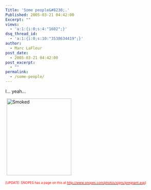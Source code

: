 ```yaml
---
Title: 'Some people&#8230;.'
Published: 2005-03-21 04:42:00
Excerpt: ""
views:
  - 'a:1:{i:0;s:4:"1602";}'
dsq_thread_id:
  - 'a:1:{i:0;s:10:"3538634419";}'
author:
  - Marc LaFleur
post_date:
  - 2005-03-21 04:42:00
post_excerpt:
  - ""
permalink:
  - /some-people/
---
```

<p>I... yeah... </p>  <p>&#160;<a href="http://weblogs.asp.net/blogs/mlafleur/WindowsLiveWriter/Somepeople_C860/Smoked_2.jpg"><img height="240" alt="Smoked" src="http://weblogs.asp.net/blogs/mlafleur/WindowsLiveWriter/Somepeople_C860/Smoked_thumb.jpg" width="202" border="0" /></a></p>  <p><font color="#ff0000" size="1">[UPDATE: SNOPES has a page on this at </font><a href="http://www.snopes.com/photos/signs/pregnant.asp"><font color="#ff0000" size="1">http://www.snopes.com/photos/signs/pregnant.asp</font></a><font color="#ff0000" size="1">]</font></p>